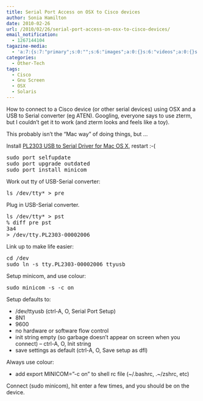 ```yaml
---
title: Serial Port Access on OSX to Cisco devices
author: Sonia Hamilton
date: 2010-02-26
url: /2010/02/26/serial-port-access-on-osx-to-cisco-devices/
email_notification:
  - 1267144104
tagazine-media:
  - 'a:7:{s:7:"primary";s:0:"";s:6:"images";a:0:{}s:6:"videos";a:0:{}s:11:"image_count";s:1:"0";s:6:"author";s:7:"1173694";s:7:"blog_id";s:7:"1724069";s:9:"mod_stamp";s:19:"2010-03-01 06:07:57";}'
categories:
  - Other-Tech
tags:
  - Cisco
  - Gnu Screen
  - OSX
  - Solaris
---
```

How to connect to a Cisco device (or other serial devices) using OSX and a USB to Serial converter (eg ATEN). Googling, everyone says to use zterm, but I couldn&#8217;t get it to work (and zterm looks and feels like a toy).

This probably isn&#8217;t the &#8220;Mac way&#8221; of doing things, but </whatever>&#8230;

Install [PL2303 USB to Serial Driver for Mac OS X][1], restart :-(

<pre>sudo port selfupdate
sudo port upgrade outdated
sudo port install minicom</pre>

Work out tty of USB-Serial converter:

<pre>ls /dev/tty* &gt; pre</pre>

Plug in USB-Serial converter.

<pre>ls /dev/tty* &gt; pst
% diff pre pst
3a4
&gt; /dev/tty.PL2303-00002006</pre>

Link up to make life easier:

<pre>cd /dev
sudo ln -s tty.PL2303-00002006 ttyusb</pre>

Setup minicom, and use colour:

<pre>sudo minicom -s -c on</pre>

Setup defaults to:

  * /dev/ttyusb (ctrl-A, O, Serial Port Setup)
  * 8N1
  * 9600
  * no hardware or software flow control
  * init string empty (so garbage doesn&#8217;t appear on screen when you connect) &#8211; ctrl-A, O, Init string
  * save settings as default (ctrl-A, O, Save setup as dfl)

Always use colour:

  * add export MINICOM=&#8221;-c on&#8221; to shell rc file (~/.bashrc, .~/zshrc, etc)

Connect (sudo minicom), hit enter a few times, and you should be on the device.

 [1]: http://sourceforge.net/projects/osx-pl2303/
